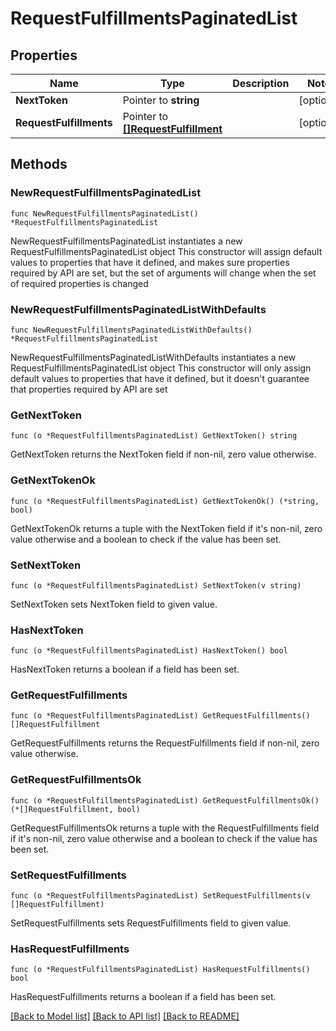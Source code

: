 # RequestFulfillmentsPaginatedList

## Properties

Name | Type | Description | Notes
------------ | ------------- | ------------- | -------------
**NextToken** | Pointer to **string** |  | [optional] 
**RequestFulfillments** | Pointer to [**[]RequestFulfillment**](RequestFulfillment.md) |  | [optional] 

## Methods

### NewRequestFulfillmentsPaginatedList

`func NewRequestFulfillmentsPaginatedList() *RequestFulfillmentsPaginatedList`

NewRequestFulfillmentsPaginatedList instantiates a new RequestFulfillmentsPaginatedList object
This constructor will assign default values to properties that have it defined,
and makes sure properties required by API are set, but the set of arguments
will change when the set of required properties is changed

### NewRequestFulfillmentsPaginatedListWithDefaults

`func NewRequestFulfillmentsPaginatedListWithDefaults() *RequestFulfillmentsPaginatedList`

NewRequestFulfillmentsPaginatedListWithDefaults instantiates a new RequestFulfillmentsPaginatedList object
This constructor will only assign default values to properties that have it defined,
but it doesn't guarantee that properties required by API are set

### GetNextToken

`func (o *RequestFulfillmentsPaginatedList) GetNextToken() string`

GetNextToken returns the NextToken field if non-nil, zero value otherwise.

### GetNextTokenOk

`func (o *RequestFulfillmentsPaginatedList) GetNextTokenOk() (*string, bool)`

GetNextTokenOk returns a tuple with the NextToken field if it's non-nil, zero value otherwise
and a boolean to check if the value has been set.

### SetNextToken

`func (o *RequestFulfillmentsPaginatedList) SetNextToken(v string)`

SetNextToken sets NextToken field to given value.

### HasNextToken

`func (o *RequestFulfillmentsPaginatedList) HasNextToken() bool`

HasNextToken returns a boolean if a field has been set.

### GetRequestFulfillments

`func (o *RequestFulfillmentsPaginatedList) GetRequestFulfillments() []RequestFulfillment`

GetRequestFulfillments returns the RequestFulfillments field if non-nil, zero value otherwise.

### GetRequestFulfillmentsOk

`func (o *RequestFulfillmentsPaginatedList) GetRequestFulfillmentsOk() (*[]RequestFulfillment, bool)`

GetRequestFulfillmentsOk returns a tuple with the RequestFulfillments field if it's non-nil, zero value otherwise
and a boolean to check if the value has been set.

### SetRequestFulfillments

`func (o *RequestFulfillmentsPaginatedList) SetRequestFulfillments(v []RequestFulfillment)`

SetRequestFulfillments sets RequestFulfillments field to given value.

### HasRequestFulfillments

`func (o *RequestFulfillmentsPaginatedList) HasRequestFulfillments() bool`

HasRequestFulfillments returns a boolean if a field has been set.


[[Back to Model list]](../README.md#documentation-for-models) [[Back to API list]](../README.md#documentation-for-api-endpoints) [[Back to README]](../README.md)


